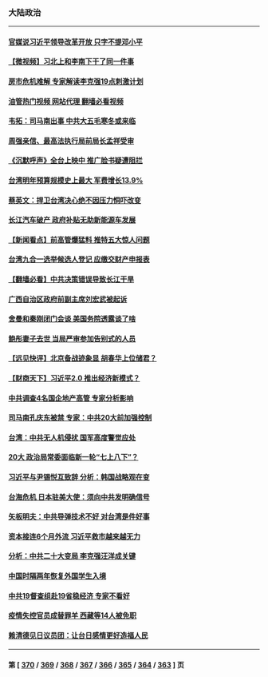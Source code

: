### 大陆政治
---
#### [官媒说习近平领导改革开放 只字不提邓小平](../../pages/ncid277/n13810026.md?08260045) 
#### [【微视频】习北上和李南下干了同一件事](../../pages/ncid277/n13809886.md?08260045) 
#### [房市危机难解 专家解读李克强19点刺激计划](../../pages/ncid277/n13809893.md?08260045) 
#### [油管热门视频 网站代理 翻墙必看视频](http://209.222.30.114:81/youtube.html?08260045)
#### [韦拓：司马南出事 中共大五毛寒冬或来临](../../pages/ncid277/n13809452.md?08260045) 
#### [周强亲信、最高法执行局前局长孟祥受审](../../pages/ncid277/n13809767.md?08260045) 
#### [《沉默呼声》全台上映中 推广脸书疑遭阻拦](../../pages/ncid277/n13809791.md?08260045) 
#### [台湾明年预算规模史上最大 军费增长13.9%](../../pages/ncid277/n13809709.md?08260045) 
#### [蔡英文：捍卫台湾决心绝不因压力恫吓改变](../../pages/ncid277/n13809665.md?08260045) 
#### [长江汽车破产 政府补贴无助新能源车发展](../../pages/ncid277/n13809649.md?08260045) 
#### [【新闻看点】前高管爆猛料 推特五大惊人问题](../../pages/ncid277/n13808665.md?08260045) 
#### [台湾九合一选举候选人登记 应缴交财产申报表](../../pages/ncid277/n13809528.md?08260045) 
#### [【翻墙必看】中共决策错误导致长江干旱](../../pages/ncid277/n13809529.md?08260045) 
#### [广西自治区政府前副主席刘宏武被起诉](../../pages/ncid277/n13809533.md?08260045) 
#### [舍曼和秦刚闭门会谈 美国务院透露谈了啥](../../pages/ncid277/n13809463.md?08260045) 
#### [鲍彤妻子去世 当局严审参加告别式的人员](../../pages/ncid277/n13809484.md?08260045) 
#### [【远见快评】北京备战迹象显 胡春华上位储君？](../../pages/ncid277/n13809399.md?08260045) 
#### [【财商天下】习近平2.0 推出经济新模式？](../../pages/ncid277/n13809328.md?08260045) 
#### [中共调查4名国企地产高管 专家分析影响](../../pages/ncid277/n13809372.md?08260045) 
#### [司马南孔庆东被禁 专家：中共20大前加强控制](../../pages/ncid277/n13809329.md?08260045) 
#### [台湾：中共无人机侵扰 国军高度警觉应处](../../pages/ncid277/n13809026.md?08260045) 
#### [20大 政治局常委面临新一轮“七上八下”？](../../pages/ncid277/n13809294.md?08260045) 
#### [习近平与尹锡悦互致辞 分析：韩国战略观在变](../../pages/ncid277/n13809249.md?08260045) 
#### [台海危机 日本驻美大使：须向中共发明确信号](../../pages/ncid277/n13809271.md?08260045) 
#### [矢板明夫：中共导弹技术不好 对台湾是件好事](../../pages/ncid277/n13808945.md?08260045) 
#### [资本接连6个月外流 习近平救市越来越无力](../../pages/ncid277/n13809117.md?08260045) 
#### [分析：中共二十大变局 李克强汪洋成关键](../../pages/ncid277/n13809019.md?08260045) 
#### [中国时隔两年恢复外国学生入境](../../pages/ncid277/n13809012.md?08260045) 
#### [中共19督查组赴19省稳经济 专家不看好](../../pages/ncid277/n13809003.md?08260045) 
#### [疫情失控官员成替罪羊  西藏等14人被免职](../../pages/ncid277/n13808797.md?08260045) 
#### [赖清德见日议员团：让台日感情更好造福人民](../../pages/ncid277/n13808961.md?08260045) 

---
#### 第 [ [370](./370.md?08260045) / [369](./369.md?08260045) / [368](./368.md?08260045) / [367](./367.md?08260045) / [366](./366.md?08260045) / [365](./365.md?08260045) / [364](./364.md?08260045) / [363](./363.md?08260045) ] 页
